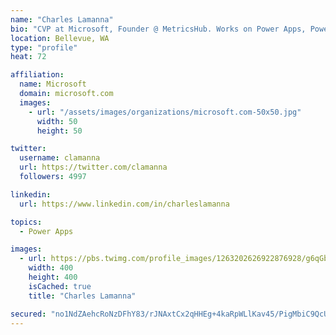 ```yaml
---
name: "Charles Lamanna"
bio: "CVP at Microsoft, Founder @ MetricsHub. Works on Power Apps, Power Automate, Power Virtual Agent, Common Data Service and Dynamics 365."
location: Bellevue, WA
type: "profile"
heat: 72

affiliation:
  name: Microsoft
  domain: microsoft.com
  images:
    - url: "/assets/images/organizations/microsoft.com-50x50.jpg"
      width: 50
      height: 50

twitter:
  username: clamanna
  url: https://twitter.com/clamanna
  followers: 4997

linkedin:
  url: https://www.linkedin.com/in/charleslamanna

topics:
  - Power Apps

images:
  - url: https://pbs.twimg.com/profile_images/1263202626922876928/g6qGbHZ-_400x400.jpg
    width: 400
    height: 400
    isCached: true
    title: "Charles Lamanna"

secured: "no1NdZAehcRoNzDFhY83/rJNAxtCx2qHHEg+4kaRpWLlKav45/PigMbiC9QcUG/Lh2TPvSZFyhhOTlXRRB1cjTcNZz+UXNAUQZqRmdvZ9c9ILafuag5aPmYwli/ONPArIG4KmCH0vJykzES9L6FuAcv6f9RC7dyFnM7GrKMsek8F+vsiGbem3kwQ9fgroANpMdSzQqC+O8cOg5F6qJhIMNdRBEOzRrXjPTkvGmYBDeoyoUQ/AqwIt5pWrPildXEdRCyjrsx944PFkXS8KCChjIAXoiUQEqS5vHEm6RaRQcqUYe9wf2p8HP0DKIJwol2Cb5PTQnMwJHN1Ht5WQngXhvwdVziOyTy3l3aJhvMiBS7+Vl90Pi5wVnzLuzOIwhKcG7lttmjDZMsfgeD21sG5BugvxzeoxL4wEgIDxhIVQVI=;KdIwqC+xALlJkTxuYYUVgA=="
---
```


